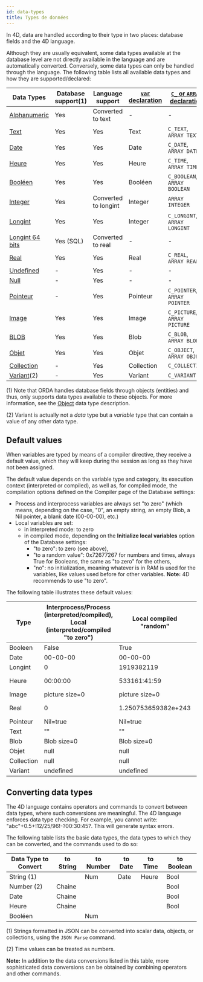 ```yaml
---
id: data-types
title: Types de données
---
```


In 4D, data are handled according to their type in two places: database fields and the 4D language.

Although they are usually equivalent, some data types available at the database level are not directly available in the language and are automatically converted. Conversely, some data types can only be handled through the language. The following table lists all available data types and how they are supported/declared:

| Data Types                                 | Database support(1) | Language support     | [`var` declaration](variables.md#using-the-var-keyword) | [`C_` or `ARRAY` declaration](variables.md#using-a-c_-directive) |
| ------------------------------------------ | ------------------- | -------------------- | ------------------------------------------------------- | ---------------------------------------------------------------- |
| [Alphanumeric](dt_string.md)               | Yes                 | Converted to text    | -                                                       | -                                                                |
| [Text](Concepts/dt_string.md)              | Yes                 | Yes                  | Text                                                    | `C_TEXT`, `ARRAY TEXT`                                           |
| [Date](Concepts/dt_date.md)                | Yes                 | Yes                  | Date                                                    | `C_DATE`, `ARRAY DATE`                                           |
| [Heure](Concepts/dt_time.md)               | Yes                 | Yes                  | Heure                                                   | `C_TIME`, `ARRAY TIME`                                           |
| [Booléen](Concepts/dt_boolean.md)          | Yes                 | Yes                  | Booléen                                                 | `C_BOOLEAN`, `ARRAY BOOLEAN`                                     |
| [Integer](Concepts/dt_number.md)           | Yes                 | Converted to longint | Integer                                                 | `ARRAY INTEGER`                                                  |
| [Longint](Concepts/dt_number.md)           | Yes                 | Yes                  | Integer                                                 | `C_LONGINT`, `ARRAY LONGINT`                                     |
| [Longint 64 bits](Concepts/dt_number.md)   | Yes (SQL)           | Converted to real    | -                                                       | -                                                                |
| [Real](Concepts/dt_number.md)              | Yes                 | Yes                  | Real                                                    | `C_REAL`, `ARRAY REAL`                                           |
| [Undefined](Concepts/dt_null_undefined.md) | -                   | Yes                  | -                                                       | -                                                                |
| [Null](Concepts/dt_null_undefined.md)      | -                   | Yes                  | -                                                       | -                                                                |
| [Pointeur](Concepts/dt_pointer.md)         | -                   | Yes                  | Pointeur                                                | `C_POINTER`, `ARRAY POINTER`                                     |
| [Image](Concepts/dt_picture.md)            | Yes                 | Yes                  | Image                                                   | `C_PICTURE`, `ARRAY PICTURE`                                     |
| [BLOB](Concepts/dt_blob.md)                | Yes                 | Yes                  | Blob                                                    | `C_BLOB`, `ARRAY BLOB`                                           |
| [Objet](Concepts/dt_object.md)             | Yes                 | Yes                  | Objet                                                   | `C_OBJECT`, `ARRAY OBJECT`                                       |
| [Collection](Concepts/dt_collection.md)    | -                   | Yes                  | Collection                                              | `C_COLLECTION`                                                   |
| [Variant](Concepts/dt_variant.md)(2)       | -                   | Yes                  | Variant                                                 | `C_VARIANT`                                                      |

(1) Note that ORDA handles database fields through objects (entities) and thus, only supports data types available to these objects. For more information, see the [Object](Concepts/dt_object.md) data type description.

(2) Variant is actually not a *data* type but a *variable* type that can contain a value of any other data type.

## Default values

When variables are typed by means of a compiler directive, they receive a default value, which they will keep during the session as long as they have not been assigned.

The default value depends on the variable type and category, its execution context (interpreted or compiled), as well as, for compiled mode, the compilation options defined on the Compiler page of the Database settings:

- Process and interprocess variables are always set "to zero" (which means, depending on the case, "0", an empty string, an empty Blob, a Nil pointer, a blank date (00-00-00), etc.)
- Local variables are set:
    - in interpreted mode: to zero
    - in compiled mode, depending on the **Initialize local variables** option of the Database settings:
        - "to zero": to zero (see above),
        - "to a random value": 0x72677267 for numbers and times, always True for Booleans, the same as "to zero" for the others,
        - "no": no initialization, meaning whatever is in RAM is used for the variables, like values used before for other variables. **Note:** 4D recommends to use "to zero".

The following table illustrates these default values:

| Type       | Interprocess/Process (interpreted/compiled), Local (interpreted/compiled "to zero") | Local compiled "random" | Local compiled "no"          |
| ---------- | ----------------------------------------------------------------------------------- | ----------------------- | ---------------------------- |
| Booleen    | False                                                                               | True                    | True (varies)                |
| Date       | 00-00-00                                                                            | 00-00-00                | 00-00-00                     |
| Longint    | 0                                                                                   | 1919382119              | 909540880 (varies)           |
| Heure      | 00:00:00                                                                            | 533161:41:59            | 249345:34:24 (varies)        |
| Image      | picture size=0                                                                      | picture size=0          | picture size=0               |
| Real       | 0                                                                                   | 1.250753659382e+243     | 1.972748538022e-217 (varies) |
| Pointeur   | Nil=true                                                                            | Nil=true                | Nil=true                     |
| Text       | ""                                                                                  | ""                      | ""                           |
| Blob       | Blob size=0                                                                         | Blob size=0             | Blob size=0                  |
| Objet      | null                                                                                | null                    | null                         |
| Collection | null                                                                                | null                    | null                         |
| Variant    | undefined                                                                           | undefined               | undefined                    |


## Converting data types

The 4D language contains operators and commands to convert between data types, where such conversions are meaningful. The 4D language enforces data type checking. For example, you cannot write: "abc"+0.5+!12/25/96!-?00:30:45?. This will generate syntax errors.

The following table lists the basic data types, the data types to which they can be converted, and the commands used to do so:

| Data Type to Convert | to String | to Number | to Date | to Time | to Boolean |
| -------------------- | --------- | --------- | ------- | ------- | ---------- |
| String (1)           |           | Num       | Date    | Heure   | Bool       |
| Number (2)           | Chaine    |           |         |         | Bool       |
| Date                 | Chaine    |           |         |         | Bool       |
| Heure                | Chaine    |           |         |         | Bool       |
| Booléen              |           | Num       |         |         |            |

(1) Strings formatted in JSON can be converted into scalar data, objects, or collections, using the `JSON Parse` command.

(2) Time values can be treated as numbers.

**Note:** In addition to the data conversions listed in this table, more sophisticated data conversions can be obtained by combining operators and other commands.
